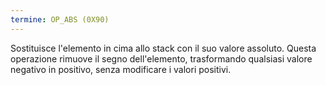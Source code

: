 ```yaml
---
termine: OP_ABS (0X90)
---
```


Sostituisce l'elemento in cima allo stack con il suo valore assoluto. Questa operazione rimuove il segno dell'elemento, trasformando qualsiasi valore negativo in positivo, senza modificare i valori positivi.